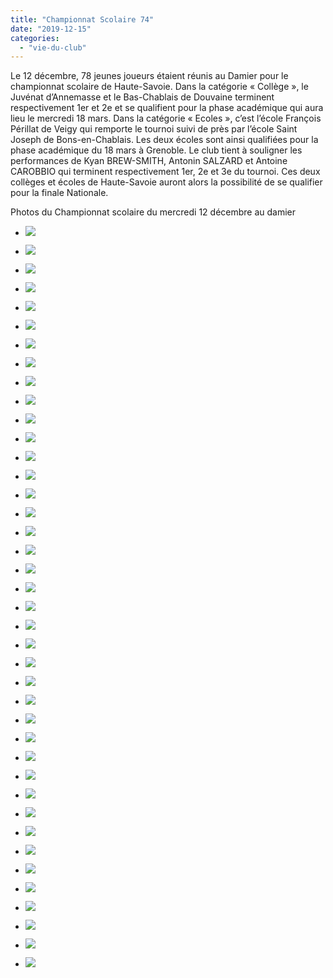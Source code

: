 ```yaml
---
title: "Championnat Scolaire 74"
date: "2019-12-15"
categories: 
  - "vie-du-club"
---
```


Le 12 décembre, 78 jeunes joueurs étaient réunis au Damier pour le championnat scolaire de Haute-Savoie. Dans la catégorie « Collège », le Juvénat d’Annemasse et le Bas-Chablais de Douvaine terminent respectivement 1er et 2e et se qualifient pour la phase académique qui aura lieu le mercredi 18 mars. Dans la catégorie « Ecoles », c’est l’école François Périllat de Veigy qui remporte le tournoi suivi de près par l’école Saint Joseph de Bons-en-Chablais. Les deux écoles sont ainsi qualifiées pour la phase académique du 18 mars à Grenoble. Le club tient à souligner les performances de Kyan BREW-SMITH, Antonin SALZARD et Antoine CAROBBIO qui terminent respectivement 1er, 2e et 3e du tournoi. Ces deux collèges et écoles de Haute-Savoie auront alors la possibilité de se qualifier pour la finale Nationale.

Photos du Championnat scolaire du mercredi 12 décembre au damier

- ![](/wordpress-uploads/2019/12/IMG_20191211_140925-1024x768.jpg)
    
- ![](/wordpress-uploads/2019/12/IMG_20191211_140934-1024x768.jpg)
    
- ![](/wordpress-uploads/2019/12/IMG_20191211_141001-768x1024.jpg)
    
- ![](/wordpress-uploads/2019/12/IMG_20191211_141029-1024x768.jpg)
    
- ![](/wordpress-uploads/2019/12/IMG_20191211_144301-768x1024.jpg)
    
- ![](/wordpress-uploads/2019/12/IMG_20191211_144314-1024x768.jpg)
    
- ![](/wordpress-uploads/2019/12/IMG_20191211_144322-1024x768.jpg)
    
- ![](/wordpress-uploads/2019/12/IMG_20191211_144339-1024x768.jpg)
    
- ![](/wordpress-uploads/2019/12/IMG_20191211_144345-1024x768.jpg)
    
- ![](/wordpress-uploads/2019/12/IMG_20191211_144407-768x1024.jpg)
    
- ![](/wordpress-uploads/2019/12/IMG_20191211_144425-1024x768.jpg)
    
- ![](/wordpress-uploads/2019/12/IMG_20191211_144456-768x1024.jpg)
    
- ![](/wordpress-uploads/2019/12/IMG_20191211_144508-1024x768.jpg)
    
- ![](/wordpress-uploads/2019/12/IMG_20191211_144522-1024x768.jpg)
    
- ![](/wordpress-uploads/2019/12/IMG_20191211_144524-1024x768.jpg)
    
- ![](/wordpress-uploads/2019/12/IMG_20191211_144537-1024x768.jpg)
    
- ![](/wordpress-uploads/2019/12/IMG_20191211_144541-1024x768.jpg)
    
- ![](/wordpress-uploads/2019/12/IMG_20191211_144642-1024x768.jpg)
    
- ![](/wordpress-uploads/2019/12/IMG_20191211_144747-768x1024.jpg)
    
- ![](/wordpress-uploads/2019/12/IMG_20191211_145136-1024x768.jpg)
    
- ![](/wordpress-uploads/2019/12/IMG_20191211_150010-1024x768.jpg)
    
- ![](/wordpress-uploads/2019/12/IMG_20191211_150015-1024x768.jpg)
    
- ![](/wordpress-uploads/2019/12/IMG_20191211_161315-768x1024.jpg)
    
- ![](/wordpress-uploads/2019/12/IMG_20191211_161317-768x1024.jpg)
    
- ![](/wordpress-uploads/2019/12/IMG_20191211_165804-1024x768.jpg)
    
- ![](/wordpress-uploads/2019/12/IMG_20191211_165835-1024x768.jpg)
    
- ![](/wordpress-uploads/2019/12/IMG_20191211_170726-1024x768.jpg)
    
- ![](/wordpress-uploads/2019/12/IMG_20191211_170859-1024x768.jpg)
    
- ![](/wordpress-uploads/2019/12/IMG_20191211_171725-1024x768.jpg)
    
- ![](/wordpress-uploads/2019/12/IMG_20191211_171759-1024x768.jpg)
    
- ![](/wordpress-uploads/2019/12/IMG_20191211_171843-768x1024.jpg)
    
- ![](/wordpress-uploads/2019/12/IMG_20191211_171855-768x1024.jpg)
    
- ![](/wordpress-uploads/2019/12/IMG_20191211_171909-768x1024.jpg)
    
- ![](/wordpress-uploads/2019/12/IMG_20191211_171911-768x1024.jpg)
    
- ![](/wordpress-uploads/2019/12/IMG_20191211_172007-1024x768.jpg)
    
- ![](/wordpress-uploads/2019/12/IMG_20191211_172012-1024x768.jpg)
    
- ![](/wordpress-uploads/2019/12/IMG_20191211_172017-1024x768.jpg)
    
- ![](/wordpress-uploads/2019/12/IMG_20191211_172408-1024x768.jpg)
    
- ![](/wordpress-uploads/2019/12/IMG_20191211_172415-1024x768.jpg)
    
- ![](/wordpress-uploads/2019/12/IMG_20191211_172612-1024x768.jpg)
